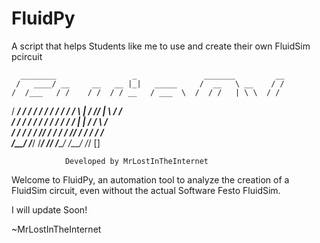 # FluidPy
A script that helps Students like me to use and create their own FluidSim pcircuit


      ________                 _               _______         __ 
     /   ____/ __     __   __ |_|   _____     /  __   \ __    / / 
    /  /___   / /    / /  / / __   / ___  \  /  / /   | \ \  / /  
   /  ____/  / /    / /  / / / /  / /   \  | /  /_/  |   \ \/ /   
  /  /      / /    / /  / / / /  / /   |  |  /  ____/     \  /    
 /  /      / /__  / /__/ / / /  / /___/  /  /  /          / /     
/__/      /____/ /______/ /_/  /_______/   /__/          /_/   [] 

                Developed by MrLostInTheInternet
                
Welcome to FluidPy, an automation tool to analyze the creation of a FluidSim circuit, 
even without the actual Software Festo FluidSim.


I will update Soon!







~MrLostInTheInternet
